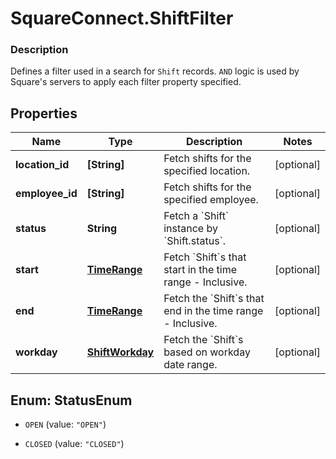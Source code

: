 # SquareConnect.ShiftFilter

### Description

Defines a filter used in a search for `Shift` records. `AND` logic is used by Square's servers to apply each filter property specified.

## Properties
Name | Type | Description | Notes
------------ | ------------- | ------------- | -------------
**location_id** | **[String]** | Fetch shifts for the specified location. | [optional] 
**employee_id** | **[String]** | Fetch shifts for the specified employee. | [optional] 
**status** | **String** | Fetch a &#x60;Shift&#x60; instance by &#x60;Shift.status&#x60;. | [optional] 
**start** | [**TimeRange**](TimeRange.md) | Fetch &#x60;Shift&#x60;s that start in the time range - Inclusive. | [optional] 
**end** | [**TimeRange**](TimeRange.md) | Fetch the &#x60;Shift&#x60;s that end in the time range - Inclusive. | [optional] 
**workday** | [**ShiftWorkday**](ShiftWorkday.md) | Fetch the &#x60;Shift&#x60;s based on workday date range. | [optional] 


<a name="StatusEnum"></a>
## Enum: StatusEnum


* `OPEN` (value: `"OPEN"`)

* `CLOSED` (value: `"CLOSED"`)




